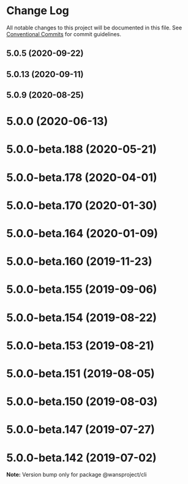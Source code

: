 # Change Log

All notable changes to this project will be documented in this file.
See [Conventional Commits](https://conventionalcommits.org) for commit guidelines.

## 5.0.5 (2020-09-22)



## 5.0.13 (2020-09-11)



## 5.0.9 (2020-08-25)



# 5.0.0 (2020-06-13)



# 5.0.0-beta.188 (2020-05-21)



# 5.0.0-beta.178 (2020-04-01)



# 5.0.0-beta.170 (2020-01-30)



# 5.0.0-beta.164 (2020-01-09)



# 5.0.0-beta.160 (2019-11-23)



# 5.0.0-beta.155 (2019-09-06)



# 5.0.0-beta.154 (2019-08-22)



# 5.0.0-beta.153 (2019-08-21)



# 5.0.0-beta.151 (2019-08-05)



# 5.0.0-beta.150 (2019-08-03)



# 5.0.0-beta.147 (2019-07-27)



# 5.0.0-beta.142 (2019-07-02)

**Note:** Version bump only for package @wansproject/cli
